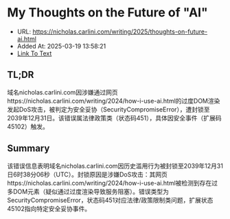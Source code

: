 # My Thoughts on the Future of "AI"
- URL: https://nicholas.carlini.com/writing/2025/thoughts-on-future-ai.html
- Added At: 2025-03-19 13:58:21
- [Link To Text](2025-03-19-my-thoughts-on-the-future-of-ai_raw.md)

## TL;DR


域名nicholas.carlini.com因涉嫌通过网页https://nicholas.carlini.com/writing/2024/how-i-use-ai.html的过度DOM渲染发起DoS攻击，被判定为安全妥协（SecurityCompromiseError），遭封锁至2039年12月31日。该错误属法律政策类（状态码451），具体因安全事件（扩展码45102）触发。

## Summary


该错误信息表明域名nicholas.carlini.com因历史滥用行为被封锁至2039年12月31日6时38分06秒（UTC）。封锁原因是涉嫌DoS攻击：其网页https://nicholas.carlini.com/writing/2024/how-i-use-ai.html被检测到存在过多DOM元素（疑似通过过度渲染导致服务阻塞）。错误类型为SecurityCompromiseError，状态码451对应法律/政策限制类问题，扩展状态45102指向特定安全妥协事件。
